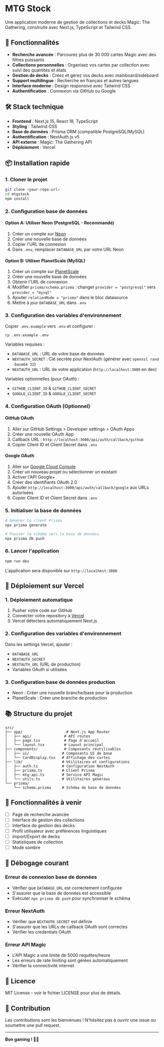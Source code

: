 # MTG Stock

Une application moderne de gestion de collections et decks Magic: The Gathering, construite avec Next.js, TypeScript et Tailwind CSS.

## 🚀 Fonctionnalités

- **Recherche avancée** : Parcourez plus de 30 000 cartes Magic avec des filtres puissants
- **Collections personnelles** : Organisez vos cartes par collection avec suivi des quantités et états
- **Gestion de decks** : Créez et gérez vos decks avec mainboard/sideboard
- **Support multilingue** : Recherche en français et autres langues
- **Interface moderne** : Design responsive avec Tailwind CSS
- **Authentification** : Connexion via GitHub ou Google

## 🛠️ Stack technique

- **Frontend** : Next.js 15, React 18, TypeScript
- **Styling** : Tailwind CSS
- **Base de données** : Prisma ORM (compatible PostgreSQL/MySQL)
- **Authentification** : NextAuth.js v5
- **API externe** : Magic: The Gathering API
- **Déploiement** : Vercel

## 📦 Installation rapide

### 1. Cloner le projet
```bash
git clone <your-repo-url>
cd mtgstock
npm install
```

### 2. Configuration base de données

#### Option A: Utiliser Neon (PostgreSQL - Recommandé)
1. Créer un compte sur [Neon](https://neon.tech)
2. Créer une nouvelle base de données
3. Copier l'URL de connexion
4. Dans `.env`, remplacer `DATABASE_URL` par votre URL Neon

#### Option B: Utiliser PlanetScale (MySQL)
1. Créer un compte sur [PlanetScale](https://planetscale.com)
2. Créer une nouvelle base de données
3. Obtenir l'URL de connexion
4. Modifier `prisma/schema.prisma` : changer `provider = "postgresql"` vers `provider = "mysql"`
5. Ajouter `relationMode = "prisma"` dans le bloc datasource
6. Mettre à jour `DATABASE_URL` dans `.env`

### 3. Configuration des variables d'environnement

Copier `.env.example` vers `.env` et configurer :

```bash
cp .env.example .env
```

Variables requises :
- `DATABASE_URL` : URL de votre base de données
- `NEXTAUTH_SECRET` : Clé secrète pour NextAuth (générer avec `openssl rand -base64 32`)
- `NEXTAUTH_URL` : URL de votre application (`http://localhost:3000` en dev)

Variables optionnelles (pour OAuth) :
- `GITHUB_CLIENT_ID` & `GITHUB_CLIENT_SECRET`
- `GOOGLE_CLIENT_ID` & `GOOGLE_CLIENT_SECRET`

### 4. Configuration OAuth (Optionnel)

#### GitHub OAuth
1. Aller sur GitHub Settings > Developer settings > OAuth Apps
2. Créer une nouvelle OAuth App
3. Callback URL : `http://localhost:3000/api/auth/callback/github`
4. Copier Client ID et Client Secret dans `.env`

#### Google OAuth
1. Aller sur [Google Cloud Console](https://console.cloud.google.com)
2. Créer un nouveau projet ou sélectionner un existant
3. Activer l'API Google+
4. Créer des identifiants OAuth 2.0
5. Ajouter `http://localhost:3000/api/auth/callback/google` aux URLs autorisées
6. Copier Client ID et Client Secret dans `.env`

### 5. Initialiser la base de données

```bash
# Générer le client Prisma
npx prisma generate

# Pousser le schéma vers la base de données
npx prisma db push
```

### 6. Lancer l'application

```bash
npm run dev
```

L'application sera disponible sur `http://localhost:3000`

## 🚀 Déploiement sur Vercel

### 1. Déploiement automatique
1. Pusher votre code sur GitHub
2. Connecter votre repository à [Vercel](https://vercel.com)
3. Vercel détectera automatiquement Next.js

### 2. Configuration des variables d'environnement
Dans les settings Vercel, ajouter :
- `DATABASE_URL`
- `NEXTAUTH_SECRET`
- `NEXTAUTH_URL` (URL de production)
- Variables OAuth si utilisées

### 3. Configuration base de données production
- Neon : Créer une nouvelle branche/base pour la production
- PlanetScale : Créer une branche de production

## 📚 Structure du projet

```
src/
├── app/                    # Next.js App Router
│   ├── api/               # API routes
│   ├── page.tsx           # Page d'accueil
│   └── layout.tsx         # Layout principal
├── components/            # Composants réutilisables
│   ├── ui/               # Composants UI de base
│   └── CardDisplay.tsx   # Affichage des cartes
├── lib/                  # Utilitaires et configurations
│   ├── auth.ts           # Configuration NextAuth
│   ├── prisma.ts         # Client Prisma
│   ├── mtg-api.ts        # Service API Magic
│   └── utils.ts          # Utilitaires généraux
└── prisma/
    └── schema.prisma     # Schéma de base de données
```

## 🎯 Fonctionnalités à venir

- [ ] Page de recherche avancée
- [ ] Interface de gestion des collections
- [ ] Interface de gestion des decks
- [ ] Profil utilisateur avec préférences linguistiques
- [ ] Import/Export de decks
- [ ] Statistiques de collection
- [ ] Mode sombre

## 🐛 Débogage courant

### Erreur de connexion base de données
- Vérifier que `DATABASE_URL` est correctement configurée
- S'assurer que la base de données est accessible
- Exécuter `npx prisma db push` pour synchroniser le schéma

### Erreur NextAuth
- Vérifier que `NEXTAUTH_SECRET` est définie
- S'assurer que les URLs de callback OAuth sont correctes
- Vérifier les credentials OAuth

### Erreur API Magic
- L'API Magic a une limite de 5000 requêtes/heure
- Les erreurs de rate limiting sont gérées automatiquement
- Vérifier la connectivité internet

## 📄 Licence

MIT License - voir le fichier LICENSE pour plus de détails.

## 🤝 Contribution

Les contributions sont les bienvenues ! N'hésitez pas à ouvrir une issue ou soumettre une pull request.

---

**Bon gaming ! 🎲✨**
